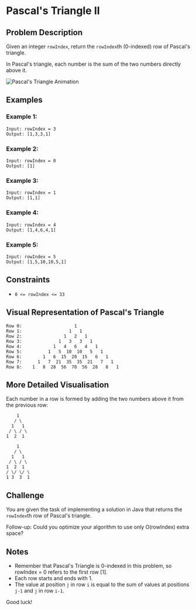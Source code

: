# Pascal's Triangle II

## Problem Description

Given an integer `rowIndex`, return the `rowIndex`th (0-indexed) row of Pascal's triangle.

In Pascal's triangle, each number is the sum of the two numbers directly above it.

![Pascal's Triangle Animation](https://upload.wikimedia.org/wikipedia/commons/0/0d/PascalTriangleAnimated2.gif)

## Examples

### Example 1:
```
Input: rowIndex = 3
Output: [1,3,3,1]
```

### Example 2:
```
Input: rowIndex = 0
Output: [1]
```

### Example 3:
```
Input: rowIndex = 1
Output: [1,1]
```

### Example 4:
```
Input: rowIndex = 4
Output: [1,4,6,4,1]
```

### Example 5:
```
Input: rowIndex = 5
Output: [1,5,10,10,5,1]
```

## Constraints

* `0 <= rowIndex <= 33`

## Visual Representation of Pascal's Triangle

```
Row 0:                    1
Row 1:                  1   1
Row 2:                1   2   1
Row 3:              1   3   3   1
Row 4:            1   4   6   4   1
Row 5:          1   5  10  10   5   1
Row 6:        1   6  15  20  15   6   1
Row 7:      1   7  21  35  35  21   7   1
Row 8:    1   8  28  56  70  56  28   8   1
```

## More Detailed Visualisation

Each number in a row is formed by adding the two numbers above it from the previous row:

```
    1
   / \
  1   1
 / \ / \
1  2  1
```

```
    1
   / \
  1   1
 / \ / \
1  2  1
/ \/ \/ \
1 3  3  1
```

## Challenge

You are given the task of implementing a solution in Java that returns the `rowIndex`th row of Pascal's triangle.

Follow-up: Could you optimize your algorithm to use only O(rowIndex) extra space?

## Notes

- Remember that Pascal's Triangle is 0-indexed in this problem, so rowIndex = 0 refers to the first row [1].
- Each row starts and ends with 1.
- The value at position `j` in row `i` is equal to the sum of values at positions `j-1` and `j` in row `i-1`.

Good luck!